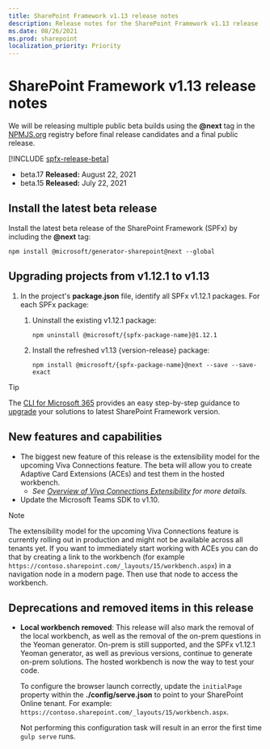 ```yaml
---
title: SharePoint Framework v1.13 release notes
description: Release notes for the SharePoint Framework v1.13 release
ms.date: 08/26/2021
ms.prod: sharepoint
localization_priority: Priority
---
```

# SharePoint Framework v1.13 release notes

We will be releasing multiple public beta builds using the **@next** tag in the [NPMJS.org](https://www.npmjs.org) registry before final release candidates and a final public release.

[!INCLUDE [spfx-release-beta](../../includes/snippets/spfx-release-beta.md)]

* beta.17 **Released:** August 22, 2021
* beta.15 **Released:** July 22, 2021

## Install the latest beta release

Install the latest beta release of the SharePoint Framework (SPFx) by including the **@next** tag:

```console
npm install @microsoft/generator-sharepoint@next --global
```

## Upgrading projects from v1.12.1 to v1.13

1. In the project's **package.json** file, identify all SPFx v1.12.1 packages. For each SPFx package:
    1. Uninstall the existing v1.12.1 package:

        ```console
        npm uninstall @microsoft/{spfx-package-name}@1.12.1
        ```

    1. Install the refreshed v1.13 {version-release} package:

        ```console
        npm install @microsoft/{spfx-package-name}@next --save --save-exact
        ```

> [!TIP]
> The [CLI for Microsoft 365](https://aka.ms/o365cli) provides an easy step-by-step guidance to [upgrade](https://pnp.github.io/cli-microsoft365/cmd/spfx/project/project-upgrade/) your solutions to latest SharePoint Framework version.

## New features and capabilities

- The biggest new feature of this release is the extensibility model for the upcoming Viva Connections feature. The beta will allow you to create Adaptive Card Extensions (ACEs) and test them in the hosted workbench.
  - *See [Overview of Viva Connections Extensibility](viva/overview-viva-connections.md) for more details.*
- Update the Microsoft Teams SDK to v1.10.

> [!NOTE]
> The extensibility model for the upcoming Viva Connections feature is currently rolling out in production and might not be available across all tenants yet. If you want to immediately start working with ACEs you can do that by creating a link to the workbench (for example `https://contoso.sharepoint.com/_layouts/15/workbench.aspx`) in a navigation node in a modern page. Then use that node to access the workbench.


## Deprecations and removed items in this release

- **Local workbench removed**: This release will also mark the removal of the local workbench, as well as the removal of the on-prem questions in the Yeoman generator. On-prem is still supported, and the SPFx v1.12.1 Yeoman generator, as well as previous versions, continue to generate on-prem solutions. The hosted workbench is now the way to test your code.

    To configure the browser launch correctly, update the `initialPage` property within the **./config/serve.json** to point to your SharePoint Online tenant. For example: `https://contoso.sharepoint.com/_layouts/15/workbench.aspx`.
    
    Not performing this configuration task will result in an error the first time `gulp serve` runs.
